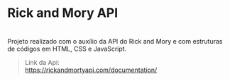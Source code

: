 # Rick and Mory API
#
Projeto realizado com o auxílio da API do Rick and Mory e com estruturas de códigos em HTML, CSS e JavaScript.

>Link da Api:<br>
<https://rickandmortyapi.com/documentation/>